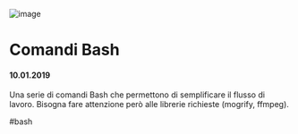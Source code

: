 ![image](https://github.com/KeremTurkyilmaz/TypeMistmatchSketch/blob/master/Cubo%20RGB/image/CuboRGB02.png)

# Comandi Bash

#### 10.01.2019

Una serie di comandi Bash che permettono di semplificare il flusso di lavoro. Bisogna fare attenzione però alle librerie richieste (mogrify, ffmpeg).

\#bash
